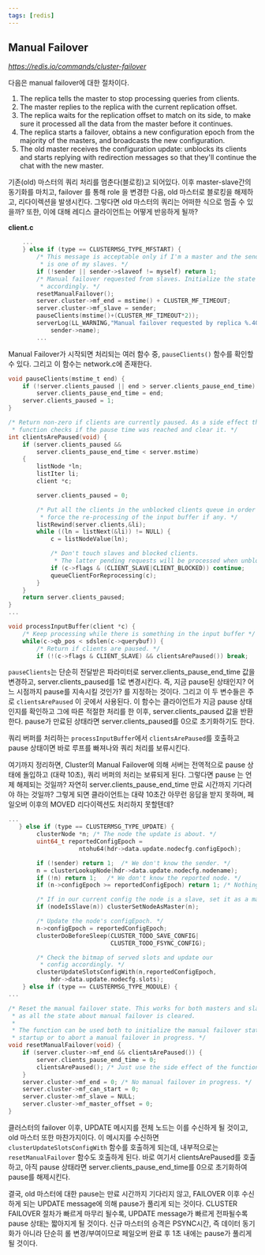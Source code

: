 ```yaml
---
tags: [redis]
---
```


## Manual Failover
*https://redis.io/commands/cluster-failover*

다음은 manual failover에 대한 절차이다.

1. The replica tells the master to stop processing queries from clients.
2. The master replies to the replica with the current replication offset.
3. The replica waits for the replication offset to match on its side, to make sure it processed all the data from the master before it continues.
4. The replica starts a failover, obtains a new configuration epoch from the majority of the masters, and broadcasts the new configuration.
5. The old master receives the configuration update: unblocks its clients and starts replying with redirection messages so that they'll continue the chat with the new master.

기존(old) 마스터의 쿼리 처리를 멈춘다(블로킹)고 되어있다. 이후 master-slave간의 동기화를 마치고, failover 를 통해 role 을 변경한 다음, old 마스터로 블로킹을 해제하고, 리다이렉션을 발생시킨다. 그렇다면 old 마스터의 쿼리는 어떠한 식으로 멈출 수 있을까? 또한, 이에 대해 레디스 클라이언트는 어떻게 반응하게 될까?

**client.c**
```c
    ...
    } else if (type == CLUSTERMSG_TYPE_MFSTART) {
        /* This message is acceptable only if I'm a master and the sender
         * is one of my slaves. */
        if (!sender || sender->slaveof != myself) return 1;
        /* Manual failover requested from slaves. Initialize the state
         * accordingly. */
        resetManualFailover();
        server.cluster->mf_end = mstime() + CLUSTER_MF_TIMEOUT;
        server.cluster->mf_slave = sender;
        pauseClients(mstime()+(CLUSTER_MF_TIMEOUT*2));
        serverLog(LL_WARNING,"Manual failover requested by replica %.40s.",
            sender->name);
        ...
```

Manual Failover가 시작되면 처리되는 여러 함수 중, `pauseClients()` 함수를 확인할 수 있다. 그리고 이 함수는 network.c에  존재한다.


```c
void pauseClients(mstime_t end) {
    if (!server.clients_paused || end > server.clients_pause_end_time)
        server.clients_pause_end_time = end;
    server.clients_paused = 1;
}

/* Return non-zero if clients are currently paused. As a side effect the
 * function checks if the pause time was reached and clear it. */
int clientsArePaused(void) {
    if (server.clients_paused &&
        server.clients_pause_end_time < server.mstime)
    {
        listNode *ln;
        listIter li;
        client *c;

        server.clients_paused = 0;

        /* Put all the clients in the unblocked clients queue in order to
         * force the re-processing of the input buffer if any. */
        listRewind(server.clients,&li);
        while ((ln = listNext(&li)) != NULL) {
            c = listNodeValue(ln);

            /* Don't touch slaves and blocked clients.
             * The latter pending requests will be processed when unblocked. */
            if (c->flags & (CLIENT_SLAVE|CLIENT_BLOCKED)) continue;
            queueClientForReprocessing(c);
        }
    }
    return server.clients_paused;
}
...

void processInputBuffer(client *c) {
    /* Keep processing while there is something in the input buffer */
    while(c->qb_pos < sdslen(c->querybuf)) {
        /* Return if clients are paused. */
        if (!(c->flags & CLIENT_SLAVE) && clientsArePaused()) break;

```

`pauseClients`는 단순히 전달받은 파라미터로 server.clients_pause_end_time 값을 변경하고, server.clients_paused를 1로 변경시킨다. 즉, 지금 pause된 상태인지? 어느 시점까지 pause를 지속시킬 것인가? 를 지정하는 것이다. 그리고 이 두 변수들은 주로 `clientsArePaused` 이 곳에서 사용된다. 이 함수는 클라이언트가 지금 pause 상태인지를 확인하고 그에 따른 적절한 처리를 한 이후, server.clients_paused 값을 반환한다. pause가 만료된 상태라면 server.clients_paused를 0으로 초기화하기도 한다.

쿼리 버퍼를 처리하는 `processInputBuffer`에서 `clientsArePaused`를 호출하고 pause 상태이면 바로 루프를 빠져나와 쿼리 처리를 보류시킨다.

여기까지 정리하면, Cluster의 Manual Failover에 의해 서버는 전역적으로 pause 상태에 돌입하고 (대략 10초), 쿼리 버퍼의 처리는 보류되게 된다. 그렇다면 pause 는 언제 해제되는 것일까? 자연히 server.clients_pause_end_time 만료 시간까지 기다려야 하는 것일까? 그렇게 되면 클라이언트는 대략 10초간 아무런 응답을 받지 못하며, 페일오버 이후의 MOVED 리다이렉션도 처리하지 못할텐데?

```c
...
   } else if (type == CLUSTERMSG_TYPE_UPDATE) {
        clusterNode *n; /* The node the update is about. */
        uint64_t reportedConfigEpoch =
                    ntohu64(hdr->data.update.nodecfg.configEpoch);

        if (!sender) return 1;  /* We don't know the sender. */
        n = clusterLookupNode(hdr->data.update.nodecfg.nodename);
        if (!n) return 1;   /* We don't know the reported node. */
        if (n->configEpoch >= reportedConfigEpoch) return 1; /* Nothing new. */

        /* If in our current config the node is a slave, set it as a master. */
        if (nodeIsSlave(n)) clusterSetNodeAsMaster(n);

        /* Update the node's configEpoch. */
        n->configEpoch = reportedConfigEpoch;
        clusterDoBeforeSleep(CLUSTER_TODO_SAVE_CONFIG|
                             CLUSTER_TODO_FSYNC_CONFIG);

        /* Check the bitmap of served slots and update our
         * config accordingly. */
        clusterUpdateSlotsConfigWith(n,reportedConfigEpoch,
            hdr->data.update.nodecfg.slots);
    } else if (type == CLUSTERMSG_TYPE_MODULE) {
...

/* Reset the manual failover state. This works for both masters and slavesa
 * as all the state about manual failover is cleared.
 *
 * The function can be used both to initialize the manual failover state at
 * startup or to abort a manual failover in progress. */
void resetManualFailover(void) {
    if (server.cluster->mf_end && clientsArePaused()) {
        server.clients_pause_end_time = 0;
        clientsArePaused(); /* Just use the side effect of the function. */
    }
    server.cluster->mf_end = 0; /* No manual failover in progress. */
    server.cluster->mf_can_start = 0;
    server.cluster->mf_slave = NULL;
    server.cluster->mf_master_offset = 0;
}
```

클러스터의 failover 이후, UPDATE 메시지를 전체 노드는 이를 수신하게 될 것이고, old 마스터 또한 마찬가지이다. 이 메시지를 수신하면 `clusterUpdateSlotsConfigWith` 함수를 호출하게 되는데, 내부적으로는 `resetManualFailover` 함수도 호출하게 된다. 바로 여기서 clientsArePaused를 호출하고, 아직 pause 상태라면 server.clients_pause_end_time를 0으로 초기화하여 pause를 해제시킨다.

결국, old 마스터에 대한 pause는 만료 시간까지 기다리지 않고, FAILOVER 이후 수신하게 되는 UPDATE message에 의해 pause가 풀리게 되는 것이다. CLUSTER FAILOVER 절차가 빠르게 마무리 될수록, UPDATE message가 빠르게 전파될수록 pause 상태는 짧아지게 될 것이다. 신규 마스터의 승격은 PSYNC시간, 즉 데이터 동기화가 아니라 단순히 롤 변경/부여이므로 페일오버 완료 후 1초 내에는 pause가 풀리게 될 것이다.